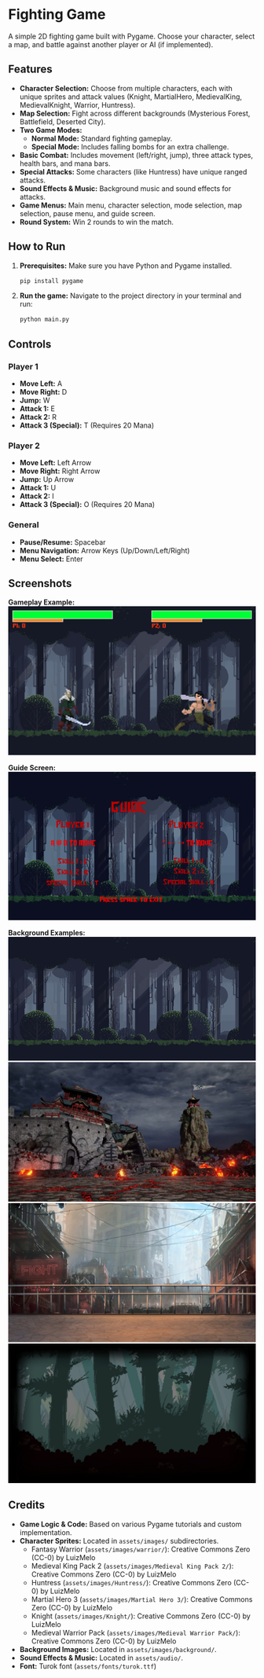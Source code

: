 # Fighting Game

A simple 2D fighting game built with Pygame. Choose your character, select a map, and battle against another player or AI (if implemented).

## Features

- **Character Selection:** Choose from multiple characters, each with unique sprites and attack values (Knight, MartialHero, MedievalKing, MedievalKnight, Warrior, Huntress).
- **Map Selection:** Fight across different backgrounds (Mysterious Forest, Battlefield, Deserted City).
- **Two Game Modes:**
  - **Normal Mode:** Standard fighting gameplay.
  - **Special Mode:** Includes falling bombs for an extra challenge.
- **Basic Combat:** Includes movement (left/right, jump), three attack types, health bars, and mana bars.
- **Special Attacks:** Some characters (like Huntress) have unique ranged attacks.
- **Sound Effects & Music:** Background music and sound effects for attacks.
- **Game Menus:** Main menu, character selection, mode selection, map selection, pause menu, and guide screen.
- **Round System:** Win 2 rounds to win the match.

## How to Run

1.  **Prerequisites:** Make sure you have Python and Pygame installed.
    ```bash
    pip install pygame
    ```
2.  **Run the game:** Navigate to the project directory in your terminal and run:
    ```bash
    python main.py
    ```

## Controls

### Player 1

- **Move Left:** A
- **Move Right:** D
- **Jump:** W
- **Attack 1:** E
- **Attack 2:** R
- **Attack 3 (Special):** T (Requires 20 Mana)

### Player 2

- **Move Left:** Left Arrow
- **Move Right:** Right Arrow
- **Jump:** Up Arrow
- **Attack 1:** U
- **Attack 2:** I
- **Attack 3 (Special):** O (Requires 20 Mana)

### General

- **Pause/Resume:** Spacebar
- **Menu Navigation:** Arrow Keys (Up/Down/Left/Right)
- **Menu Select:** Enter

## Screenshots

**Gameplay Example:**
![Gameplay Screenshot](assets/images/ingame.png)

**Guide Screen:**
![Guide Screen](assets/images/background/guide.png)

**Background Examples:**
![Mysterious Forest](assets/images/background/background1.png)
![Battlefield](assets/images/background/bg2.jpg)
![Deserted City](assets/images/background/bg3.jpg)
![Home Screen Background](assets/images/background/background4.jpg)

## Credits

- **Game Logic & Code:** Based on various Pygame tutorials and custom implementation.
- **Character Sprites:** Located in `assets/images/` subdirectories.
  - Fantasy Warrior (`assets/images/warrior/`): Creative Commons Zero (CC-0) by LuizMelo
  - Medieval King Pack 2 (`assets/images/Medieval King Pack 2/`): Creative Commons Zero (CC-0) by LuizMelo
  - Huntress (`assets/images/Huntress/`): Creative Commons Zero (CC-0) by LuizMelo
  - Martial Hero 3 (`assets/images/Martial Hero 3/`): Creative Commons Zero (CC-0) by LuizMelo
  - Knight (`assets/images/Knight/`): Creative Commons Zero (CC-0) by LuizMelo
  - Medieval Warrior Pack (`assets/images/Medieval Warrior Pack/`): Creative Commons Zero (CC-0) by LuizMelo
- **Background Images:** Located in `assets/images/background/`.
- **Sound Effects & Music:** Located in `assets/audio/`.
- **Font:** Turok font (`assets/fonts/turok.ttf`)
